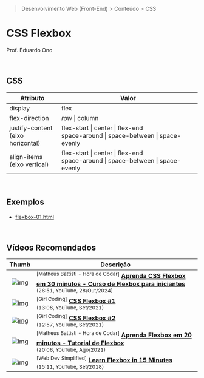 > Desenvolvimento Web (Front-End) > Conteúdo > CSS

# CSS Flexbox

Prof. Eduardo Ono

&nbsp;

## CSS

| Atributo | Valor |
| --- | --- |
| display | flex |
| flex-direction | _row_ \| column |
| justify-content<br>(eixo horizontal) | flex-start \| center \| flex-end<br>space-around \| space-between \| space-evenly |
| align-items<br>(eixo vertical) | flex-start \| center \| flex-end<br>space-around \| space-between \| space-evenly |

&nbsp;

## Exemplos

* [flexbox-01.html](./flexbox-01.html)

&nbsp;

## Vídeos Recomendados

| Thumb | Descrição |
| :-: | --- |
| ![img](https://img.youtube.com/vi/EM0grbJ3Lws/default.jpg) | <sup>[Matheus Battisti - Hora de Codar]</sup> [__Aprenda CSS Flexbox em 30 minutos - Curso de Flexbox para iniciantes__](https://www.youtube.com/watch?v=EM0grbJ3Lws)<br><sub>(26:51, YouTube, 28/Out/2024)</sub> |
| [![img](https://img.youtube.com/vi/tWWVgogdr98/default.jpg)](https://www.youtube.com/watch?v=tWWVgogdr98 "CSS Flexbox #1") | <sup>[Girl Coding]</sup> [__CSS Flexbox #1__](https://www.youtube.com/watch?v=tWWVgogdr98)<br><sub>(13:08, YouTube, Set/2021)</sub> |
| [![img](https://img.youtube.com/vi/XREAEN-l5i8/default.jpg)](https://www.youtube.com/watch?v=XREAEN-l5i8 "CSS Flexbox #2") | <sup>[Girl Coding]</sup> [__CSS Flexbox #2__](https://www.youtube.com/watch?v=XREAEN-l5i8)<br><sub>(12:57, YouTube, Set/2021)</sub> |
| ![img](https://img.youtube.com/vi/P9TrFDNwor4/default.jpg) | <sup>[Matheus Battisti - Hora de Codar]</sup> [__Aprenda Flexbox em 20 minutos - Tutorial de Flexbox__](https://www.youtube.com/watch?v=P9TrFDNwor4)<br><sub>(20:06, YouTube, Ago/2021)</sub> |
| ![img](https://img.youtube.com/vi/fYq5PXgSsbE/default.jpg) | <sup>[Web Dev Simplified]</sup> [__Learn Flexbox in 15 Minutes__](https://www.youtube.com/watch?v=fYq5PXgSsbE)<br><sub>(15:11, YouTube, Set/2018)</sub> |

&nbsp;
